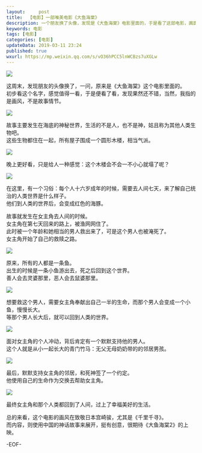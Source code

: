 ```yaml
---   
layout:     post  
title:  【电影】一部唯美电影《大鱼海棠》  
description: 一个朋友换了头像，发现是《大鱼海棠》电影里面的，于是看了这部电影，画面很唯美，可以看看。  
keywords: 电影  
tags: [电影]    
categories: [电影]  
updateData: 2019-03-11 23:24   
published: true 
wxurl: https://mp.weixin.qq.com/s/vO36hPCC5lnWCBzs7uXGLw  
---  
```



![](http://res2019.tiankonguse.com/images/2019/03/big-fish-001.jpg)  



这周末，发现朋友的头像换了，一问，原来是《大鱼海棠》这个电影里面的。  
初步看这个名字，感觉值得一看，于是便看了看，发现果然还不错，当然，我指的是画风，不是故事情节。  


![](http://res2019.tiankonguse.com/images/2019/03/big-fish-002.gif)  


故事主要发生在海底的神秘世界，生活的不是人，也不是神，姑且称为其他人类生物吧。  
这些生物都住在一起，所有屋子围成一个圆形木楼，相当气派。  


![](http://res2019.tiankonguse.com/images/2019/03/big-fish-003.jpg)  


晚上更好看，只是给人一种感觉：这个木楼会不会一不小心就塌了呢？  



![](http://res2019.tiankonguse.com/images/2019/03/big-fish-004.jpg)  


在这里，有一个习俗：每个人十六岁成年的时候，需要去人间七天，来了解自己统治的人类世界是什么样子。  
他们到人类的世界后，会变成红色的海豚。  


故事就发生在女主角去人间的时候。  
女主角在第七天回来的路上，被渔网网住了。  
此时被一个年龄和她相当的男人救出来了，可是这个男人也被淹死了。  
女主角开始了自己的救赎之路。  


![](http://res2019.tiankonguse.com/images/2019/03/big-fish-005.jpg)  


原来，所有的人都是一条鱼。  
出生的时候是一条小鱼游出去，死之后回到这个世界。  
善人会去灵婆那里，恶人会去鼠婆那里。  


![](http://res2019.tiankonguse.com/images/2019/03/big-fish-006.jpg)  


想要救这个男人，需要女主角奉献出自己一半的生命，而那个男人会变成一个小鱼，慢慢长大。  
等那个男人长大后，就可以回到人类的世界。  


![](http://res2019.tiankonguse.com/images/2019/03/big-fish-007.jpg)  


面对女主角的个人冲动，背后肯定有一个默默支持他的男人。  
这个人就是从小一起长大的青门竹马：无父无母奶奶带的的邻居男孩。  


![](http://res2019.tiankonguse.com/images/2019/03/big-fish-008.jpg)  


最后，默默支持女主角的邻居，和死神签了一个约定。  
他使用自己的生命作为交换去帮助女主角。  


![](http://res2019.tiankonguse.com/images/2019/03/big-fish-009.gif)  


最终女主角和那个人类都回到了人间，过上了幸福美好的生活。  


总的来看，这个电影的画风在致敬日本宫崎骏，尤其是《千里千寻》。  
而内容，则使用中国的神话故事来展开，挺有创意，很期待《大鱼海棠2》的上映。  


-EOF-  


  
